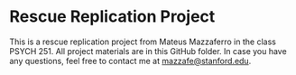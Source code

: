 # Rescue Replication Project 

This is a rescue replication project from Mateus Mazzaferro in the class PSYCH 251. All project materials are in this GitHub folder. 
In case you have any questions, feel free to contact me at mazzafe@stanford.edu.
